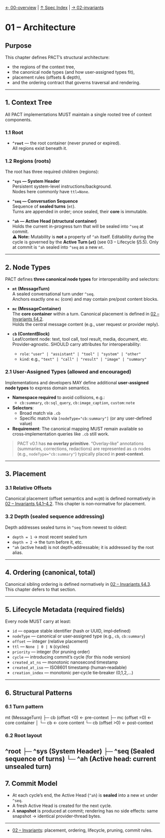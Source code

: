 [← 00-overview](00-overview.md) | [↑ Spec Index](../README.md) | [→ 02-invariants](02-invariants.md)

# 01 – Architecture

## Purpose
This chapter defines PACT’s structural architecture:
- the regions of the context tree,
- the canonical node types (and how user-assigned types fit),
- placement rules (offsets & depth),
- and the ordering contract that governs traversal and rendering.

---

## 1. Context Tree

All PACT implementations MUST maintain a single rooted tree of context components.

### 1.1 Root
- **`^root`** — the root container (never pruned or expired).  
  All regions exist beneath it.

### 1.2 Regions (roots)
The root has three required children (regions):

- **`^sys` — System Header**  
  Persistent system-level instructions/background.  
  Nodes here commonly have `ttl=None`.

- **`^seq` — Conversation Sequence**  
  Sequence of **sealed turns** (`mt`).  
  Turns are appended in order; once sealed, their **core** is immutable.

- **`^ah` — Active Head (structural container)**  
  Holds the current in-progress turn that will be sealed into `^seq` at commit.  
  ⚠️ **Note:** Mutability is **not** a property of `^ah` itself. Editability during the cycle is governed
  by the **Active Turn (`at`)** (see 03 – Lifecycle §5.5). Only at commit is `^ah` sealed into `^seq` as a new `mt`.

---

## 2. Node Types

PACT defines **three canonical node types** for interoperability and selectors:

- **`mt` (MessageTurn)**  
  A sealed conversational turn under `^seq`.  
  Anchors exactly one `mc` (core) and may contain pre/post content blocks.

- **`mc` (MessageContainer)**  
  The **core container** within a turn. Canonical placement is defined in [02 – Invariants §4.2](02-invariants.md).  
  Holds the central message content (e.g., user request or provider reply).

- **`cb` (ContentBlock)**  
  Leaf/content node: text, tool call, tool result, media, document, etc.  
  Provider‑agnostic. SHOULD carry attributes for interoperability:
  - `role`: `"user" | "assistant" | "tool" | "system" | "other"`
  - `kind`: e.g., `"text" | "call" | "result" | "image" | "summary"`

### 2.1 User‑Assigned Types (allowed and encouraged)
Implementations and developers MAY define additional **user‑assigned node types** to express domain semantics.

- **Namespace required** to avoid collisions, e.g.:
  - `cb:summary`, `cb:sql_query`, `cb:image_caption`, `custom:note`
- **Selectors**:
  - Broad match via `.cb`
  - Specific match via `[nodeType="cb:summary"]` (or any user-defined value)
- **Requirement**: The canonical mapping MUST remain available so cross‑implementation queries like `.cb` still work.

> PACT v0.1 has **no overlay primitive**. “Overlay‑like” annotations (summaries, corrections, redactions) are represented as `cb` nodes (e.g., `nodeType="cb:summary"`) typically placed in **post‑context**.

---

## 3. Placement
### 3.1 Relative Offsets
Canonical placement (offset semantics and `mc@0`) is defined normatively in [02 – Invariants §4.1–4.2](02-invariants.md). This chapter is non‑normative for placement.

### 3.2 Depth (sealed sequence addressing)
Depth addresses sealed turns in `^seq` from newest to oldest:

- `depth = 1` → most recent sealed turn  
- `depth = 2` → the turn before it, etc.  
- `^ah` (active head) is not depth‑addressable; it is addressed by the root alias.

---

## 4. Ordering (canonical, total)

Canonical sibling ordering is defined normatively in [02 – Invariants §4.3](02-invariants.md). This chapter defers to that section.

---

## 5. Lifecycle Metadata (required fields)

Every node MUST carry at least:

- `id` — opaque stable identifier (hash or UUID, impl‑defined)
- `nodeType` — canonical or user‑assigned type (e.g., `cb`, `cb:summary`)
- `offset` — integer (relative placement)
- `ttl` — `None | 0 | N` (cycles)
- `priority` — integer (for pruning order)
- `cycle` — introducing commit’s cycle (for this node version)
- `created_at_ns` — monotonic nanosecond timestamp
- `created_at_iso` — ISO8601 timestamp (human‑readable)
- `creation_index` — monotonic per‑cycle tie‑breaker (0,1,2,...)

---

## 6. Structural Patterns

### 6.1 Turn pattern


mt (MessageTurn)
├─ cb (offset <0) ← pre-context
├─ mc (offset =0) ← core container
│ └─ cb ← core content
└─ cb (offset >0) ← post-context

### 6.2 Root layout
^root
├─ ^sys (System Header)
├─ ^seq (Sealed sequence of turns)
└─ ^ah (Active head: current unsealed turn)
---

## 7. Commit Model

- At each cycle’s end, the Active Head (`^ah`) is **sealed** into a new `mt` under `^seq`.  
- A fresh Active Head is created for the next cycle.  
- A **snapshot** is produced at commit; rendering has no side effects: same snapshot → identical provider‑thread bytes.

---

- [02 – Invariants](02-invariants.md): placement, ordering, lifecycle, pruning, commit rules.
